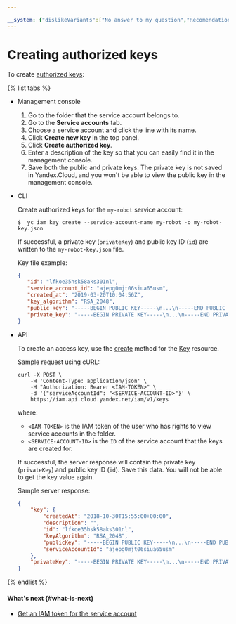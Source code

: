 ```yaml
---

__system: {"dislikeVariants":["No answer to my question","Recomendations didn't help","The content doesn't match title","Other"]}
---
```

# Creating authorized keys

To create [authorized keys](../../concepts/authorization/key.md):

{% list tabs %}

- Management console
  1. Go to the folder that the service account belongs to.
  1. Go to the **Service accounts** tab.
  1. Choose a service account and click the line with its name.
  1. Click **Create new key** in the top panel.
  1. Click **Create authorized key**.
  1. Enter a description of the key so that you can easily find it in the management console.
  1. Save both the public and private keys. The private key is not saved in Yandex.Cloud, and you won't be able to view the public key in the management console.

- CLI

  Create authorized keys for the `my-robot` service account:

  ```
  $  yc iam key create --service-account-name my-robot -o my-robot-key.json
  ```

  If successful, a private key (`privateKey`) and public key ID (`id`) are written to the `my-robot-key.json` file.

  Key file example:

  ```json
  {
     "id": "lfkoe35hsk58aks301nl",
     "service_account_id": "ajepg0mjt06siua65usm",
     "created_at": "2019-03-20T10:04:56Z",
     "key_algorithm": "RSA_2048",
     "public_key": "-----BEGIN PUBLIC KEY-----\n...\n-----END PUBLIC KEY-----\n",
     "private_key": "-----BEGIN PRIVATE KEY-----\n...\n-----END PRIVATE KEY-----\n"
  }
  ```

- API

  To create an access key, use the [create](../../api-ref/Key/create.md) method for the [Key](../../api-ref/Key/index.md) resource.

  Sample request using cURL:

  ```
  curl -X POST \
      -H 'Content-Type: application/json' \
      -H "Authorization: Bearer <IAM-TOKEN>" \
      -d '{"serviceAccountId": "<SERVICE-ACCOUNT-ID>"}' \
      https://iam.api.cloud.yandex.net/iam/v1/keys
  ```

  where:
  * `<IAM-TOKEN>` is the IAM token of the user who has rights to view service accounts in the folder.
  * `<SERVICE-ACCOUNT-ID>` is the `ID` of the service account that the keys are created for.

  If successful, the server response will contain the private key (`privateKey`) and public key ID (`id`). Save this data. You will not be able to get the key value again.

  Sample server response:

  ```json
  {
      "key": {
          "createdAt": "2018-10-30T15:55:00+00:00",
          "description": "",
          "id": "lfkoe35hsk58aks301nl",
          "keyAlgorithm": "RSA_2048",
          "publicKey": "-----BEGIN PUBLIC KEY-----\n...\n-----END PUBLIC KEY-----\n",
          "serviceAccountId": "ajepg0mjt06siua65usm"
      },
      "privateKey": "-----BEGIN PRIVATE KEY-----\n...\n-----END PRIVATE KEY-----\n"
  }
  ```

{% endlist %}

#### What's next {#what-is-next}

* [Get an IAM token for the service account](../iam-token/create-for-sa.md)

